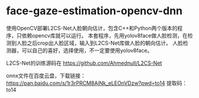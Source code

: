 # face-gaze-estimation-opencv-dnn
使用OpenCV部署L2CS-Net人脸朝向估计，包含C++和Python两个版本的程序，只依赖opencv库就可以运行。
本套程序，先用yolov8face做人脸检测，在检测到人脸之后crop出人脸区域，输入到L2CS-Net库做人脸的朝向估计。
人脸检测器，可以自己的喜好，选择使用，不一定要使用yolov8face。

L2CS-Net的训练源码在 https://github.com/Ahmednull/L2CS-Net

onnx文件在百度云盘，下载链接：https://pan.baidu.com/s/1r3rPRCM8AjNk_eLEOnVDzw?pwd=to14 
提取码：to14
